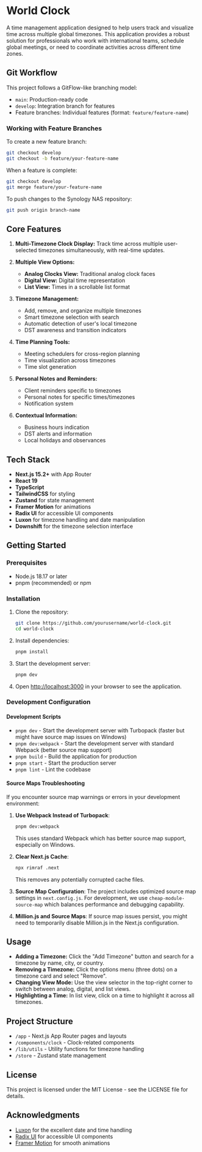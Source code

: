 # World Clock

A time management application designed to help users track and visualize time across multiple global timezones. This application provides a robust solution for professionals who work with international teams, schedule global meetings, or need to coordinate activities across different time zones.

## Git Workflow

This project follows a GitFlow-like branching model:

- `main`: Production-ready code 
- `develop`: Integration branch for features
- Feature branches: Individual features (format: `feature/feature-name`)

### Working with Feature Branches

To create a new feature branch:
```bash
git checkout develop
git checkout -b feature/your-feature-name
```

When a feature is complete:
```bash
git checkout develop
git merge feature/your-feature-name
```

To push changes to the Synology NAS repository:
```bash
git push origin branch-name
```

## Core Features

1. **Multi-Timezone Clock Display:** Track time across multiple user-selected timezones simultaneously, with real-time updates.

2. **Multiple View Options:**
   - **Analog Clocks View:** Traditional analog clock faces
   - **Digital View:** Digital time representation
   - **List View:** Times in a scrollable list format

3. **Timezone Management:**
   - Add, remove, and organize multiple timezones
   - Smart timezone selection with search
   - Automatic detection of user's local timezone
   - DST awareness and transition indicators

4. **Time Planning Tools:**
   - Meeting schedulers for cross-region planning
   - Time visualization across timezones
   - Time slot generation

5. **Personal Notes and Reminders:**
   - Client reminders specific to timezones
   - Personal notes for specific times/timezones
   - Notification system

6. **Contextual Information:**
   - Business hours indication
   - DST alerts and information
   - Local holidays and observances

## Tech Stack

- **Next.js 15.2+** with App Router
- **React 19**
- **TypeScript**
- **TailwindCSS** for styling
- **Zustand** for state management
- **Framer Motion** for animations
- **Radix UI** for accessible UI components
- **Luxon** for timezone handling and date manipulation
- **Downshift** for the timezone selection interface

## Getting Started

### Prerequisites

- Node.js 18.17 or later
- pnpm (recommended) or npm

### Installation

1. Clone the repository:
   ```bash
   git clone https://github.com/yourusername/world-clock.git
   cd world-clock
   ```

2. Install dependencies:
   ```bash
   pnpm install
   ```

3. Start the development server:
   ```bash
   pnpm dev
   ```

4. Open [http://localhost:3000](http://localhost:3000) in your browser to see the application.

### Development Configuration

#### Development Scripts

- `pnpm dev` - Start the development server with Turbopack (faster but might have source map issues on Windows)
- `pnpm dev:webpack` - Start the development server with standard Webpack (better source map support)
- `pnpm build` - Build the application for production
- `pnpm start` - Start the production server
- `pnpm lint` - Lint the codebase

#### Source Maps Troubleshooting

If you encounter source map warnings or errors in your development environment:

1. **Use Webpack Instead of Turbopack**: 
   ```bash
   pnpm dev:webpack
   ```
   This uses standard Webpack which has better source map support, especially on Windows.

2. **Clear Next.js Cache**:
   ```bash
   npx rimraf .next
   ```
   This removes any potentially corrupted cache files.

3. **Source Map Configuration**:
   The project includes optimized source map settings in `next.config.js`. For development, we use `cheap-module-source-map` which balances performance and debugging capability.

4. **Million.js and Source Maps**:
   If source map issues persist, you might need to temporarily disable Million.js in the Next.js configuration.

## Usage

- **Adding a Timezone:** Click the "Add Timezone" button and search for a timezone by name, city, or country.
- **Removing a Timezone:** Click the options menu (three dots) on a timezone card and select "Remove".
- **Changing View Mode:** Use the view selector in the top-right corner to switch between analog, digital, and list views.
- **Highlighting a Time:** In list view, click on a time to highlight it across all timezones.

## Project Structure

- `/app` - Next.js App Router pages and layouts
- `/components/clock` - Clock-related components
- `/lib/utils` - Utility functions for timezone handling
- `/store` - Zustand state management

## License

This project is licensed under the MIT License - see the LICENSE file for details.

## Acknowledgments

- [Luxon](https://moment.github.io/luxon/) for the excellent date and time handling
- [Radix UI](https://www.radix-ui.com/) for accessible UI components
- [Framer Motion](https://www.framer.com/motion/) for smooth animations 